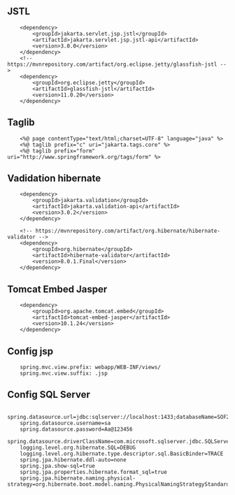 ## JSTL
        <dependency>
            <groupId>jakarta.servlet.jsp.jstl</groupId>
            <artifactId>jakarta.servlet.jsp.jstl-api</artifactId>
            <version>3.0.0</version>
        </dependency>
        <!-- https://mvnrepository.com/artifact/org.eclipse.jetty/glassfish-jstl -->
        <dependency>
            <groupId>org.eclipse.jetty</groupId>
            <artifactId>glassfish-jstl</artifactId>
            <version>11.0.20</version>
        </dependency>


## Taglib

        <%@ page contentType="text/html;charset=UTF-8" language="java" %>
        <%@ taglib prefix="c" uri="jakarta.tags.core" %>
        <%@ taglib prefix="form" uri="http://www.springframework.org/tags/form" %>


## Vadidation hibernate
<!-- https://mvnrepository.com/artifact/jakarta.validation/jakarta.validation-api -->
        <dependency>
            <groupId>jakarta.validation</groupId>
            <artifactId>jakarta.validation-api</artifactId>
            <version>3.0.2</version>
        </dependency>

        <!-- https://mvnrepository.com/artifact/org.hibernate/hibernate-validator -->
        <dependency>
            <groupId>org.hibernate</groupId>
            <artifactId>hibernate-validator</artifactId>
            <version>8.0.1.Final</version>
        </dependency>

## Tomcat Embed Jasper
<!-- https://mvnrepository.com/artifact/org.apache.tomcat.embed/tomcat-embed-jasper -->
        <dependency>
            <groupId>org.apache.tomcat.embed</groupId>
            <artifactId>tomcat-embed-jasper</artifactId>
            <version>10.1.24</version>
        </dependency>

## Config jsp
        spring.mvc.view.prefix: webapp/WEB-INF/views/
        spring.mvc.view.suffix: .jsp

## Config SQL Server
        spring.datasource.url=jdbc:sqlserver://localhost:1433;databaseName=SOF203;encrypt=true;trustServerCertificate=true;
        spring.datasource.username=sa
        spring.datasource.password=Aa@123456
        spring.datasource.driverClassName=com.microsoft.sqlserver.jdbc.SQLServerDriver
        logging.level.org.hibernate.SQL=DEBUG
        logging.level.org.hibernate.type.descriptor.sql.BasicBinder=TRACE
        spring.jpa.hibernate.ddl-auto=none
        spring.jpa.show-sql=true
        spring.jpa.properties.hibernate.format_sql=true
        spring.jpa.hibernate.naming.physical-strategy=org.hibernate.boot.model.naming.PhysicalNamingStrategyStandardImpl

